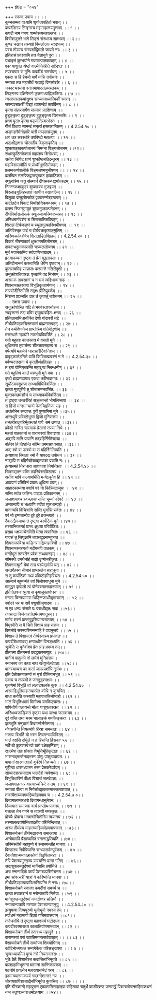 +++
title = "०५४"

+++
स्कन्द उवाच ।। ।।  
कुम्भसम्भव वक्ष्यामि शृणोत्ववहितो भवान् ।।  
कपर्दीशस्य लिङ्गस्य महामाहात्म्यमुत्तमम् ।। १ ।।  
कपर्दी नाम गणपः शम्भोरत्यन्तवल्लभः ।।  
पित्रीशादुत्तरे भागे लिङ्गं संस्थाप्य शाम्भवम् ।।२।।  
कुण्डं चखान तस्याग्रे विमलोदक सञ्ज्ञकम् ।।  
यस्य तोयस्य संस्पर्शाद्विमलो जायते नरः ।। ३ ।।  
इतिहासं प्रवक्ष्यामि तत्र त्रेतायुगे पुरा ।।  
यथावृत्तं कुम्भयोने श्रवणात्पातकापहम् ।। ४ ।।  
एकः पाशुपत श्रेष्ठो वाल्मीकिरिति सञ्ज्ञितः ।।  
तपश्चचार स मुनिः कपर्दीशं समर्चयन् ।। ५ ।।  
एकदा स हि हेमन्ते मार्गे मासि तपोधनः ।।  
स्नात्वा तत्र महातीर्थे मध्याह्ने विमलोदके ।। ६ ।।  
चकार भस्मना स्नानमापादतलमस्तकम् ।।  
लिङ्गस्य दक्षिणेभागे कृतमाध्याह्निकक्रियः ।। ७ ।।  
न्यस्तमस्तकपांसुश्च सन्ध्यामाध्यात्मिकीं स्मरन् ।।  
जपन्पञ्चाक्षरीं विद्यां ध्यायन्देवं कपर्दिनम् ।। ८ ।।  
कृत्वा संहारमार्गेण सप्रमाणं प्रदक्षिणाम् ।।  
हुडुङ्कृत्य हुडुङ्कृत्य हुडुङ्कृत्य त्रिरुच्चकैः ।। ९ ।।  
प्रणवं पुरतः कृत्वा षड्जादिस्वरभेदतः ।।  
गीतं विधाय सानन्दं सनृत्यं हस्तकान्वितम् ।। 4.2.54.१० ।।  
अङ्गहारैर्मनोहारि चारी मण्डलसंयुतम् ।।  
क्षणं तत्र सरस्तीरे उपविष्टो महातपाः ।। ११ ।।  
अद्राक्षीद्राक्षसं घोरमतीव विकृताकृतिम् ।।  
शुष्कशङ्खकपोलास्यं निमग्ना पिङ्गलोचनम् ।।१२।।  
रूक्षस्फुटितकेशाग्रं महालम्ब शिरोधरम् ।।  
अतीव चिपिट घ्राणं शुष्कौष्ठमतिदन्तुरम् ।। १३ ।।  
महाविशालमौलिं च प्रोर्ध्वीभूतशिरोरुहम् ।।  
प्रलम्बकर्णपालीकं पिङ्गलश्मश्रुभीषणम् ।। ।। १४ ।।  
प्रलम्बित ललज्जिह्वमत्युत्कट कृकाटिकम् ।।  
स्थूलास्थि जत्रु संस्थानं दीर्घस्कन्धद्वयोत्कटम् ।। १५ ।।  
निमग्नकक्षाकुहरं शुष्कह्रस्व भुजद्वयम् ।।  
विरलाङ्गुलिहस्ताग्रं नतपीन नखावलिम् ।। १६ ।।  
विशुष्क पांसुलोत्क्रोडं पृष्ठलग्नोदरत्वचम् ।।  
कटीतटेन विकटं निर्मांसत्रिकबन्धनम् ।। १७ ।।  
प्रलम्ब स्फिग्युगयुतं शुष्कमुष्काल्पमेहनम् ।।  
दीर्घनिर्मांसलोरूकं स्थूलजान्वस्थिपञ्जरम् ।। १८ ।।  
अस्थिचर्मावशेषं च शिराजालितविग्रहम् ।।  
शिरालं दीर्घजङ्घं च स्थूलगुल्फास्थिभीषणम् ।। १९ ।।  
अतिविस्तृत पादं च दीर्घवक्रकृशाङ्गुलिम् ।।  
अस्थिचर्मावशेषेण शिराताडितविग्रहम् ।। 4.2.54.२० ।।  
विकटं भीषणाकारं क्षुत्क्षाममतिलोमशम् ।।  
दावदग्धद्रुमाकारमति चञ्चललोचनम्।। २१ ।।  
मूर्तं भयानकमिव सर्वप्राणिभयप्रदम् ।।  
हृदयाकम्पनं दृष्ट्वा तं प्रेतं वृद्धतापसः ।।  
अतिदीनाननं कस्त्वमिति धैर्येण पृष्टवान्।। २२ ।।  
कुतस्त्वमिह सम्प्राप्तः कस्मात्ते गतिरीदृशी ।।  
अनुक्रोशधियारक्षः पृच्छामि वद निर्भयम् ।। २३ ।।  
अस्माकं तापसानां च न भयं त्वद्विधान्मनाक् ।।  
शिवनामसहस्राणां विभूतिकृतवर्मणाम् ।। २४ ।।  
तापसोदीरितमिति तद्रक्षः प्रीतिपूवर्कम् ।।  
निशम्य प्राञ्जलिः प्राह तं कृपालुं तपोधनम् ।। २५ ।।  
।। राक्षस उवाच ।।  
अनुक्रोशोस्ति यदि ते भगवंस्तापसोत्तम ।।  
स्ववृत्तान्तं तदा वच्मि शृणुष्वावहितः क्षणम् ।। २६ ।।  
प्रतिष्ठानाभिधानोस्ति देशो गोदावरी तटे ।।  
तीर्थप्रतिग्रहरुचिस्तत्रासं ब्राह्मणस्त्वहम् ।। २७ ।।  
तेन कर्मविपाकेन प्राप्तोस्मि गतिमीदृशीम् ।।  
मरुस्थले महाघोरे तरुतोयविवर्जिते ।। २८ ।।  
गतो बहुतरः कालस्तत्र मे वसतो मुने ।।  
क्षुधितस्य तृषार्तस्य शीततापसहस्य च ।। २९ ।।  
वर्षत्यपि महामेघे धारासारैर्दिवानिशम् ।।  
प्रावृट्कालेऽनिले वाति किञ्चित्प्रावरणं न मे ।। 4.2.54.३० ।।  
पर्वण्यदत्तदाना ये कृततीर्थप्रतिग्रहाः ।।  
त इमां योनिमृच्छन्ति महादुःख निबन्धनीम् ।। ३१ ।।  
गते बहुतिथे काले मरुभूमौ मुने मया ।।  
दृष्टो ब्राह्मणदायाद एकदा कश्चिदागतः ।। ३२ ।।  
सूर्योदयमनुप्राप्य सन्ध्याविधिविवर्जितः ।।  
कृत्वा मूत्रपुरीषे तु शौचाचमनवर्जितः ।। ३३ ।।  
मुक्तकच्छमशौचं च सन्ध्याकर्मविवर्जितम् ।।  
तं दृष्ट्वा तच्छरीरेहं सङ्क्रान्तो भोगलिप्सया ।। ३४ ।।  
स द्विजो मन्दभाग्यान्मे केनचिद्वणिजा सह ।।  
अर्थलोभेन सम्प्राप्तः पुरीं पुण्यामिमां मुने ।।३५।।  
अन्तःपुरि प्रविष्टोभूत्स द्विजो मुनिसत्तम ।।  
तच्छरीराद्बहिर्भूतस्त्वहं पापैः समं क्षणात् ।।३६।।  
प्रवेशो नास्ति चास्माकं प्रेतानां तपसां निधे ।।  
महतां पातकानां च वाराणस्यां शिवाज्ञया ।।३७।।  
अद्यापि तानि पापानि तद्बहिर्निर्गमेच्छया ।।  
बहिरेव हि तिष्ठन्ति सीम्नि प्रमथसाध्वसात् ।।३८।।  
अद्य श्वो वा परश्वो वा स बहिर्निर्गमिष्यति ।।  
इत्याशया स्थिताः स्मो वै यावदद्य तपोधन ।। ३९ ।।  
नाद्यापि स बहिर्गच्छेन्नाद्याप्याशा प्रयाति नः ।।  
इत्यास्महे निराधारा आशापाश नियन्त्रिताः ।। 4.2.54.४० ।।  
चित्रमद्यतनं वच्मि तपस्विंस्तन्निशामय ।।  
अतीव भावि कल्याणमिति मन्येऽधुनैव हि ।। ४१ ।।  
आप्रयागं प्रतिदिनं प्रयामः क्षुधिता वयम्।।  
आहारकाम्यया क्वापि परं नो किञ्चिदाप्नुमः ।। ४२ ।।  
सन्ति सर्वत्र फलिनः पादपाः प्रतिकाननम् ।।  
जलाशयाश्च स्वच्छापाः सन्ति भूम्यां पदेपदे ।। ४३ ।।  
अन्यान्यपि च भक्ष्याणि सर्वेषां सुलभान्यहो ।।  
पानान्यपि विचित्राणि सन्ति भूयांसि सर्वतः ।। ४४ ।।  
परं नो दृग्गतान्येव दूरे दूरे व्रजन्त्यहो ।।  
दैवादद्यैकमायान्तं दृष्ट्वा कार्पटिकं मुने ।।४५।।  
तस्यान्तिकमहं प्राप्तः क्षुधया परिपीडितः ।।  
प्रसह्य भक्षयाम्येनमिति मत्वा त्वरान्वितः ।। ४६ ।।  
यावत्तं तु जिघृक्षामि तावत्तद्वदनाम्बुजात् ।।  
शिवनामपवित्रा वाङ्निरगाद्विघ्नहारिणी ।। ४७ ।।  
शिवनामस्मरणतो मदीयमपि पातकम् ।।  
मन्दीभूतं ततस्तेन प्रवेशं लब्धवानहम् ।। ४८ ।।  
सीमस्थैः प्रमथैर्नाहं सद्यो दृग्गोचरीकृतः ।।  
शिवनामश्रुतौ येषां तान्न पश्येद्यमोपि यत् ।। ४९ ।।  
अन्तर्गेहस्य सीमानं प्राप्तस्तेन सहाधुना ।।  
स तु कार्पटिको मध्यं प्रविष्टोहमिहस्थितः ।। 4.2.54.५० ।।  
आत्मानं बहुमन्येहं त्वां विलोक्याधुना मुने ।।  
मामुद्धर कृपालो त्वं योनेरस्मात्सदारुणात् ।। ५१ ।।  
इति प्रेतवचः श्रुत्वा स कृपालुस्तपोधनः ।।  
 मनसा चिन्तयामास धिङ्निजार्थोद्यमान्नरान् ।। ५२ ।।  
स्वोदरं भर यः सर्वे पशुपक्षिमृगादयः ।।  
स एव धन्यः संसारे यः परार्थोद्यतः सदा ।।५३।।  
तपसाद्य निजेनाहं प्रेतमेतमघातुरम्।।  
मामेव शरणं प्राप्तमुद्धरिष्याम्यसंशयम् ।। ५४ ।।  
विमृश्येति स वै चित्ते पिशाचं प्राह सत्तमः ।।  
विमलोदे सरस्यस्मिन्स्नाहि रे पापनुत्तये ।। ५५ ।।  
पिशाच ते पिशाचत्वं तीर्थस्यास्य प्रभावतः ।।  
कपर्दीशेक्षणादद्य क्षणात्क्षीणं विनङ्क्ष्यति ।। ५६ ।।  
श्रुत्वेति स मुनेर्वाक्यं प्रेतः प्राह प्रणम्य तम्।।  
प्रीतात्मा प्रीतमनसं प्रबद्धकरसम्पुटः ।।५७।।  
पानीयं पातुमपि नो लभेयं मुनिसत्तम ।  
स्नानस्य का कथा नाथ रक्षेयुर्जलदेवताः ।।५८।।  
पानस्याप्यत्र का वार्ता जलस्पर्शोपि दुर्लभः ।।  
इति प्रेतोक्तमाकर्ण्य स भृशं प्रीतिमानभूत् ।। ५९ ।।  
उवाच च तपस्वी तं जगदुद्धरणक्षमः ।।  
गृहाणेमां विभूतिं त्वं ललाटफलके कुरु ।। 4.2.54.६० ।।  
अस्माद्विभूतिमाहात्म्यात्प्रेत कोपि न कुत्रचित् ।।  
बाधा करोति कस्यापि महापातकिनोप्यहो ।।६१ ।।  
भालं विभूतिधवलं विलोक्य यमकिङ्कराः ।।  
पापिनोपि पलायन्ते भीताः पाशुपतास्त्रतः ।। ६२ ।।  
अस्थिध्वजाङ्कितं दृष्ट्वा यथा पान्था जलाशयम् ।।  
दूरं यन्ति तथा भस्म भालाङ्कं यमकिङ्कराः ।। ६३ ।।  
कृतभूति तनुत्राणं शिवमन्त्रैर्नरोत्तमम् ।।  
नोपसर्पन्ति नियतमपि हिंस्राः समन्ततः ।। ६४ ।।  
भक्त्या बिभर्ति यो भस्म शिवमन्त्रपवित्रितम् ।।  
भाले वक्षसि दोर्मूले न तं हिंसन्ति हिंसकाः ५५ ।।  
सर्वेभ्यो दुष्टसत्त्वेभ्यो यतो रक्षेदहर्निशम् ।।  
रक्षत्येषा ततः प्रोक्ता विभूतिर्भूतिकृद्यतः ।। ६६ ।।  
भासनाद्भर्त्सनाद्भस्म पांसुः पांसुत्वदायतः ।।  
पापानां क्षारणात्क्षारो बुधेरेवं निरुच्यते ।। ६७ ।।  
गृहीत्वा धारमध्यात्स भस्म प्रेतकरेऽर्पयत् ।।  
सोप्यादरात्समादाय भालदेशे न्यवेशयत् ।। ६८ ।।  
विभूतिधारिणं वीक्ष्य पिशाचं जलदेवताः ।।  
जलावगाहनपरं वारयाञ्चक्रिरे न तम् ।। ६९ ।।  
स्नात्वा पीत्वा स निर्गच्छेद्यावत्तस्माज्जलाशयात् ।।.  
तावत्पैशाच्यमगमद्दिव्यदेहमवाप च ।। 4.2.54.७ ०।।  
दिव्यमालाम्बरधरो दिव्यगन्धानुलेपनः ।।  
दिव्ययानं समारुह्य वर्त्म प्राप्तोथ पावनम् ।। ७१ । ।  
गच्छता तेन गगने स तपस्वी नमस्कृतः ।।  
प्रोच्चैः प्रोवाच भगवन्मोचितोस्मि त्वयानघ ।। ७२ ।।  
तस्मात्कदर्ययोनित्वादतीव परिनिन्दितात् ।।  
अस्य तीर्थस्य माहात्म्याद्दिव्यदेहमवाप्तवान् ।।७३।।  
पिशाचमोचनं तीर्थमद्यारभ्य समाख्यया ।।  
अन्येषामपि पैशाच्यमिदं स्नानाद्धरिष्यति ।।७४।।  
अस्मिंस्तीर्थे महापुण्ये ये स्नास्यन्तीह मानवाः ।।  
पिण्डांश्च निर्वपिष्यन्ति सन्ध्यातर्पणपूर्वकम् ।। ७५ ।।  
दैवात्पैशाच्यमापन्नास्तेषां पितृपितामहाः ।।  
तेपि पैशाच्यमुत्सृज्य यास्यन्ति परमां गतिम् ।। ७६।।  
अद्यशुक्लचतुर्दश्यां मार्गेमासि तपोनिधे ।।  
अत्र स्नानादिकं कार्यं पैशाच्यपरिमोचनम ।।७७ ।।  
इमां सांवत्सरीं यात्रां ये करिष्यन्ति मानवाः ।।  
तीर्थप्रतिग्रहात्पापान्निःसरिष्यन्ति ते नराः।।७८।।  
पिशाचमोचने स्नात्वा कपर्दीशं समर्च्य च ।।  
कृत्वा तत्रान्नदानं च नरोन्यत्रापि निर्भयाः ।। ७९ ।।  
मार्गशुक्लचतुर्दश्यां कपर्दीश्वर सन्निधौ ।।  
स्नात्वान्यत्रापि मरणान्न पैशाच्यमवाप्नुयुः ।। 4.2.54.८० ।।  
इत्युक्त्वा दिव्यपुरुषो भूयोभूयो नमस्य तम् ।।  
तपोधनं महाभागो दिव्यां गतिमवाप्तवान् ।।८१।।  
तपोधनोपि तं दृष्ट्वा महाश्चर्यं घटोद्भव ।।  
कपर्दीश्वरमाराध्य कालान्निर्वाणमाप्तवान् ।। ८२ ।।  
पिशाचमोचनं तीर्थं तदारभ्य महामुने ।।  
वाराणस्यां परां ख्यातिमगमत्सर्वपापहृत् ।। ।। ८३ ।।  
पैशाचमोचने तीर्थे सम्भोज्य शिवयोगिनम् ।।  
कोटिभोज्यफलं सम्यगेकैक परिसङ्ख्यया ।। ८ ४ ।।  
श्रुत्वाध्यायमिमं पुण्यं नरो नियतमानसः ।।  
भूतैः प्रेतैः पिशाचैश्च कदाचिन्नाभिभूयते ।। ८५ ।।  
बालग्रहाभिभूतानां बालानां शान्तिकारकम् ।।  
पठनीयं प्रयत्नेन महाख्यानमिदं परम् ।। ८६ ।।  
इदमाख्यानमाकर्ण्य गच्छन्देशान्तरं नरः ।।  
चोरव्याघ्रपिशाचाद्यैर्नाभिभूयेत कुत्रचित् ।। ८७ ।। ।।  
इति श्रीस्कान्दे महापुराण एकाशातिसाहस्र्यां संहितायां चतुर्थे काशीखण्ड उत्तरार्द्धे पिशाचमोचनमहिमाकथनं नाम चतुष्पञ्चाशत्तमोऽध्यायः ।।५४।।